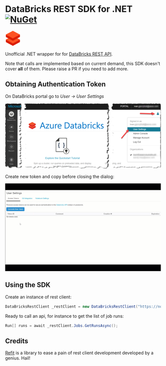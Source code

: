 # DataBricks REST SDK for .NET [![NuGet](https://img.shields.io/nuget/v/ElastaCloud.DataBricks.Sdk.svg)](https://www.nuget.org/packages/ElastaCloud.DataBricks.Sdk/)

![](doc/assets/databricks-small.png)

Unofficial .NET wrapper for for [DataBricks REST API](https://docs.azuredatabricks.net/api/index.html).

Note that calls are implemented based on current demand, this SDK doesn't cover **all** of them. Please raise a PR if you need to add more.

## Obtaining Authentication Token

On DataBricks portal go to *User -> User Settings*

![](doc/assets/user-usersettings.png)

Create new token and copy before closing the dialog:

![](doc/assets/create-token.gif)

## Using the SDK

Create an instance of rest client:

```csharp
DataBricksRestClient _restClient = new DataBricksRestClient("https://northeurope.azuredatabricks.net", "token");
```

Ready to call an api, for instance to get the list of job runs:

```csharp
Run[] runs = await _restClient.Jobs.GetRunsAsync();
```


## Credits

[Refit](https://github.com/reactiveui/refit) is a library to ease a pain of rest client development developed by a genius. Hail!
